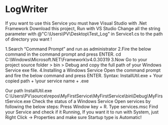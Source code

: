 # LogWriter
If you want to use this Service you must have Visual Studio with .Net Framework
Download this project, Run with VS Studio
Change all the string parameter with @"C:\Users\PV\Desktop\Test_Log" in Service1.cs to the path of directory you want !

1.Search “Command Prompt” and run as administrator
2.Fire the below command in the command prompt and press ENTER.
cd C:\Windows\Microsoft.NET\Framework\v4.0.30319 
3.Now Go to your project source folder > bin > Debug and copy the full path of your Windows Service exe file.
4.Installing a Windows Service
Open the command prompt and fire the below command and press ENTER.
Syntax:
InstallUtil.exe + Your copied path + \your service name + .exe

Our path
InstallUtil.exe C:\Users\PV\source\repos\MyFirstService\MyFirstService\bin\Debug\MyFirstService.exe
Check the status of a Windows Service
Open services by following the below steps:
Press Window key + R.
Type services.msc
Find your Service and check if it Running,
If you want it to run with System, just Right Click -> Properties and make sure Startup type is Automatic!
